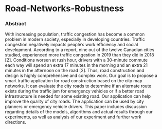 # Road-Networks-Robustness

### Abstract

With increasing population, traffic congestion has become a common problem in modern society, especially in developing countries.
Traffic congestion negatively impacts people’s work efficiency and
social development. According to a report, nine out of the twelve
Canadian cities studied, experienced more traffic congestion in 2019
than they did in 2018 [2]. Conditions worsen at rush hour, drivers
with a 30-minute commute each way will spend an extra 17 minutes
in the morning and an extra 21 minutes in the afternoon on the road
[2]. Thus, road construction and design is highly comprehensive
and complex work.
Our goal is to propose a smart traffic application for road construction based on the city map networks. It can evaluate the city
roads to determine if an alternate route exists during the traffic jam
for emergency vehicles or if a better road infrastructure is needed
for some existing road. Our application can help improve the quality of city roads. The application can be used by city planners or
emergency vehicle drivers.
This paper includes discussion regarding details of the models,
algorithms and actual results through our experiments, as well as
analysis of our experiment and further work directions.
